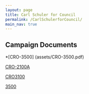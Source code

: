 ```yaml
---
layout: page
title: Carl Schuler for Council
permalink: /CarlSchulerforCouncil/
main_nav: true
---
```

## Campaign Documents

*[CRO-3500] (assets/CRO-3500.pdf)

[CRO-2100A](assets/CRO-2100A.pdf)

[CRO3100](assets/3100.pdf)


[3500](https://github.com/CarlSchuler/carlschuler.github.io/tree/master/assets/CRO-3500.pdf)
